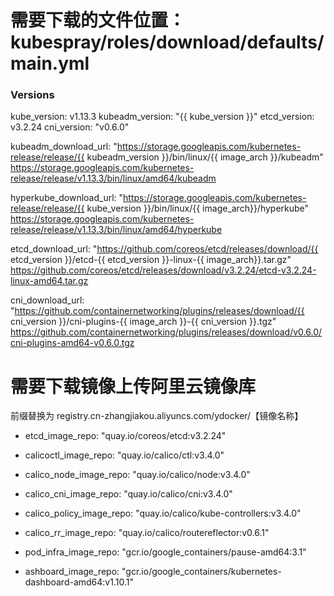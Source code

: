 # 需要下载的文件位置：kubespray/roles/download/defaults/main.yml 

### Versions
kube_version: v1.13.3
kubeadm_version: "{{ kube_version }}"
etcd_version: v3.2.24
cni_version: "v0.6.0"

kubeadm_download_url: "https://storage.googleapis.com/kubernetes-release/release/{{ kubeadm_version }}/bin/linux/{{ image_arch }}/kubeadm"
<br/> https://storage.googleapis.com/kubernetes-release/release/v1.13.3/bin/linux/amd64/kubeadm

hyperkube_download_url: "https://storage.googleapis.com/kubernetes-release/release/{{ kube_version }}/bin/linux/{{ image_arch}}/hyperkube"
<br/> https://storage.googleapis.com/kubernetes-release/release/v1.13.3/bin/linux/amd64/hyperkube

etcd_download_url: "https://github.com/coreos/etcd/releases/download/{{ etcd_version }}/etcd-{{ etcd_version }}-linux-{{ image_arch}}.tar.gz"
<br/> https://github.com/coreos/etcd/releases/download/v3.2.24/etcd-v3.2.24-linux-amd64.tar.gz

cni_download_url: "https://github.com/containernetworking/plugins/releases/download/{{ cni_version }}/cni-plugins-{{ image_arch }}-{{ cni_version }}.tgz"
<br/> https://github.com/containernetworking/plugins/releases/download/v0.6.0/cni-plugins-amd64-v0.6.0.tgz

# 需要下载镜像上传阿里云镜像库 
前缀替换为 registry.cn-zhangjiakou.aliyuncs.com/ydocker/【镜像名称】

- etcd_image_repo: "quay.io/coreos/etcd:v3.2.24"
- calicoctl_image_repo: "quay.io/calico/ctl:v3.4.0"
- calico_node_image_repo: "quay.io/calico/node:v3.4.0"
- calico_cni_image_repo: "quay.io/calico/cni:v3.4.0"
- calico_policy_image_repo: "quay.io/calico/kube-controllers:v3.4.0"
- calico_rr_image_repo: "quay.io/calico/routereflector:v0.6.1"

- pod_infra_image_repo: "gcr.io/google_containers/pause-amd64:3.1"

- ashboard_image_repo: "gcr.io/google_containers/kubernetes-dashboard-amd64:v1.10.1" 

